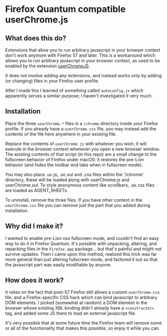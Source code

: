 # Firefox Quantum compatible userChrome.js

## What does this do?

Extensions that allow you to run arbitrary javascript in your browser context don't work anymore with Firefox 57 and later. This is a workaround which allows you to run arbitrary javascript in your browser context, as used to be enabled by the extension [userChromeJS](http://userchromejs.mozdev.org/).

It does not involve adding any extensions, and instead works only by adding (or changing) files in your Firefox user profile.

After I made this I learned of something called `autoconfig.js` which apparently serves a similar purpose; I haven't investigated it very much.

## Installation

Place the three `userChrome.*` files in a `/chrome` directory inside your Firefox profile. If you already have a `userChrome.css` file, you may instead add the contents of the file here anywhere in your existing file.

Replace the contents of `userChrome.js` with whatever you wish; it will execute in the browser context whenever you open a new browser window. The existing contents of that script (in this repo) are a small change to the fullscreen behavior of Firefox under macOS: it restores the pre-Lion behavior (and hides the toolbar and tabs when in fullscreen mode).

You may also place .uc.js, .uc.xul and .css files within the '/chrome' directory, these will be loaded along with userChrome.js and userChrome.xul. To style anonymous content like scrollbars, .as.css files are loaded as AGENT_SHEETs.

To uninstall, remove the three files. If you have other content in the `userChrome.css` file you can remove just the part that you added during installation.

## Why did I make it?

I wanted to enable pre-Lion osx fullscreen mode, and couldn't find an easy way to do it in Firefox Quantum. It's possible with unpacking, altering, and repacking files in the `Firefox.app` package... but that's painful and might not survive updates. Then I came upon this method, realized this trick was far more general than just altering fullscreen mode, and factored it out so that the javascript part was easily modifiable by anyone.

## How does it work?

It relies on the fact that post-57 Firefox still allows a custom `userChrome.css` file, and a Firefox-specific CSS hack which can bind javascript to arbitrary DOM elements. I picked (somewhat at random) a DOM element in the browser whose existing XBL binding didn't already have a `<constructor>` tag, and added some JS there to load an external javascript file.

It's very possible that at some future time the Firefox team will remove some or all of the functionality that makes this possible, so enjoy it while you can.
